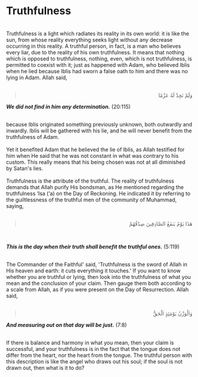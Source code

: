 Truthfulness
============

   
 Truthfulness is a light which radiates its reality in its own world: it
is like the sun, from whose reality everything seeks light without any
decrease occurring in this reality. A truthful person, in fact, is a man
who believes every liar, due to the reality of his own truthfulness. It
means that nothing which is opposed to truthfulness, nothing, even,
which is not truthfulness, is permitted to coexist with it; just as
happened with Adam, who believed Iblis when he lied because Iblis had
sworn a false oath to him and there was no lying in Adam. Allah said,  
  

<blockquote dir="rtl">
  <p>
وَلَمْ نَجِدْ لَهُ عَزْمًا
  </p>
</blockquote>

***We did not find in him any determination.*** (20:115)

   
 because Iblis originated something previously unknown, both outwardly
and inwardly. Iblis will be gathered with his lie, and he will never
benefit from the truthfulness of Adam.  
    
 Yet it benefited Adam that he believed the lie of Iblis, as Allah
testified for him when He said that he was not constant in what was
contrary to his custom. This really means that his being chosen was not
at all diminished by Satan's lies.  
    
 Truthfulness is the attribute of the truthful. The reality of
truthfulness demands that Allah purify His bondsman, as He mentioned
regarding the truthfulness ‘Isa (‘a) on the Day of Reckoning. He
indicated it by referring to the guiltlessness of the truthful men of
the community of Muhammad, saying,  
  

<blockquote dir="rtl">
  <p>
هَذَا يَوْمُ يَنفَعُ الصَّادِقِينَ صِدْقُهُمْ
  </p>
</blockquote>

 

***This is the day when their truth shall benefit the truthful ones.***
(5:119)

   
 The Commander of the Faithful' said, 'Truthfulness is the sword of
Allah in His heaven and earth: it cuts everything it touches.' If you
want to know whether you are truthful or lying, then look into the
truthfulness of what you mean and the conclusion of your claim. Then
gauge them both according to a scale from Allah, as if you were present
on the Day of Resurrection. Allah said,  
  

<blockquote dir="rtl">
  <p>
وَالْوَزْنُ يَوْمَئِذٍ الْحَقُّ
  </p>
</blockquote>

***And measuring out on that day will be just.*** (7:8)

   
 If there is balance and harmony in what you mean, then your claim is
successful, and your truthfulness is in the fact that the tongue does
not differ from the heart, nor the heart from the tongue. The truthful
person with this description is like the angel who draws out his soul;
if the soul is not drawn out, then what is it to do?


